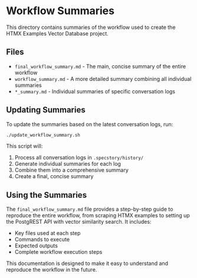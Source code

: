 # Workflow Summaries

This directory contains summaries of the workflow used to create the HTMX Examples Vector Database project.

## Files

- `final_workflow_summary.md` - The main, concise summary of the entire workflow
- `workflow_summary.md` - A more detailed summary combining all individual summaries
- `*_summary.md` - Individual summaries of specific conversation logs

## Updating Summaries

To update the summaries based on the latest conversation logs, run:

```bash
./update_workflow_summary.sh
```

This script will:
1. Process all conversation logs in `.specstory/history/`
2. Generate individual summaries for each log
3. Combine them into a comprehensive summary
4. Create a final, concise summary

## Using the Summaries

The `final_workflow_summary.md` file provides a step-by-step guide to reproduce the entire workflow, from scraping HTMX examples to setting up the PostgREST API with vector similarity search. It includes:

- Key files used at each step
- Commands to execute
- Expected outputs
- Complete workflow execution steps

This documentation is designed to make it easy to understand and reproduce the workflow in the future. 